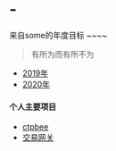 # -
来自some的年度目标 ~~~~

> 有所为而有所不为

- [2019年](year/2019.md)
- [2020年](year/2020.md)


#### 个人主要项目
- [ctpbee](https://github.com/ctpbee/ctpbee)
- [交易网关](https://github.com/ctpbee/fast-pub)